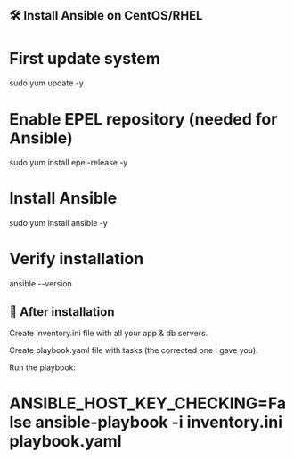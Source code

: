 ## 🛠 Install Ansible on CentOS/RHEL
# First update system
sudo yum update -y

# Enable EPEL repository (needed for Ansible)
sudo yum install epel-release -y

# Install Ansible
sudo yum install ansible -y

# Verify installation
ansible --version

## 📂 After installation

Create inventory.ini file with all your app & db servers.

Create playbook.yaml file with tasks (the corrected one I gave you).

Run the playbook:

# ANSIBLE_HOST_KEY_CHECKING=False ansible-playbook -i inventory.ini playbook.yaml
